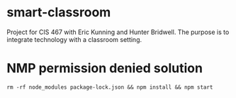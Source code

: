 # smart-classroom
Project for CIS 467 with Eric Kunning and Hunter Bridwell. The purpose is to integrate technology with a classroom setting. 


# NMP permission denied solution
 ```rm -rf node_modules package-lock.json && npm install && npm start```
